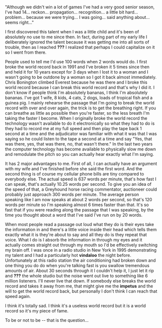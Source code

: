 "Although we didn't win a lot of games I've had a very good senior season, I've had 14... reckon... propagation... recognition... a little bit hard... problem... because we were trying... I was going... said anything about... seems right..."

I first discovered this talent when I was a little child and it's been of absolutely no use to me since then. In fact, during part of my early life I deliberately ignored the talent because it was getting me into all sorts of trouble, then as I reached **???** I realized that perhaps I could capitalize on it so I went from there.

People used to tell me I'd use 100 words when 2 words would do. I first broke the world record back in 1991 and I've broken it 5 times since then and held it for 10 years except for 3 days when I lost it to a woman and I wasn't going to be outdone by a woman so I got it back almost immediately. Chris Bonington climbed Everest because he was there and I broke this world record because I can break this world record and that's why I did it. I don't know if people think I'm absolutely bananas, I think I'm absolutely bananas. I've got 1 wife, 8 kids, 4 cats, 2 dogs, loads of tropical fish and a guinea pig. I mainly rehearse the passage that I'm going to break the world record with over and over again, the trick is to get the breathing right. If you can breathe as little as possible then you're faster, so the less breath I'm taking the faster I become. When I originally broke the world record the technology wasn't available to do it electronically so what they had to do is they had to record me at my full speed and then play the tape back 1 second at a time and the adjudicator was familiar with what it was that I was saying so he could listen to the tape a second at a time and say "Yes, that was there, yes, that was there, no, that wasn't there." In the last two years the computer technology has become available to physically slow me down and remodulate the pitch so you can actually hear exactly what I'm saying.

It has 2 major advantages to me. First of all, I can actually have an argument with my wife and I've finished before she said the first word. And the second thing is of course my cellular phone bills are tiny compared to everybody else. The actual speed is 637 words per minute, that's how fast I can speak, that's actually 10.25 words per second. To give you an idea of the speed of that, a Greyhound horse racing commentator, auctioneer could probably just approach 300 words per minute. The average person speaking like I am now speaks at about 2 words per second, so that's 120 words per minute so I'm speaking almost 6 times faster than that. It's so fast that if you were reading along the passage that I was speaking, by the time you thought about a word that I've said I've run on by 20 words.

When most people read a passage out loud what they do is their eyes take the information in and there's a little voice inside their head which tells them exactly what it is they're about to say and all they do is they repeat that voice. What I do is I absorb the information in through my eyes and it actually comes straight out through my mouth so I'd be effectively switching my brain off. I was once in a radio studio in New York in 1995 demonstrating my talent and I had a particularly hot **vindaloo** the night before. Unfortunately at this radio station the air conditioning had broken down and one thing you do do when you're talking fast is you swallow tremendous amounts of air. About 30 seconds through it I couldn't help it, I just let it rip and **???** the whole studio but the noise went out live to something like 6 million listeners. I'll never live that down. If somebody else breaks the world record and takes it away from me, that might give me the **impetus** and the will to get the world record back, but personally I don't think I can reach that speed again.

I think it's totally sad. I think it's a useless world record but it is a world record so it's my piece of fame.

To be or not to be -- that is the question...
